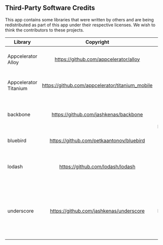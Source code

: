 ## Third-Party Software Credits

This app contains some libraries that were written by others and are being redistributed as part of this app under their respective licenses. 
We wish to think the contributors to these projects.

| Library | Copyright | URL | License |
| ------- |:-------:|:---:|:-------:|
| Appcelerator Alloy | https://github.com/appcelerator/alloy | Copyright (c) 2012-2013 Appcelerator, Inc. | Apache License, V2 |
| Appcelerator Titanium | https://github.com/appcelerator/titanium_mobile | Copyright (c) 2008-2013 Appcelerator, Inc. | Apache License, V2 |
| backbone | https://github.com/jashkenas/backbone | Copyright (c) 2010-2016 Jeremy Ashkenas, DocumentCloud | MIT |
| bluebird | https://github.com/petkaantonov/bluebird | Copyright (c) 2013-2015 Petka Antonov | MIT |
| lodash | https://github.com/lodash/lodash	| Copyright jQuery Foundation and other contributors | MIT	|
| underscore | https://github.com/jashkenas/underscore | Copyright (c) 2009-2016 Jeremy Ashkenas, DocumentCloud and Investigative Reporters & Editors | MIT |
